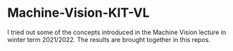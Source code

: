 # Machine-Vision-KIT-VL

I tried out some of the concepts introduced in the Machine Vision lecture in winter term 2021/2022. The results are brought together in this repos.

